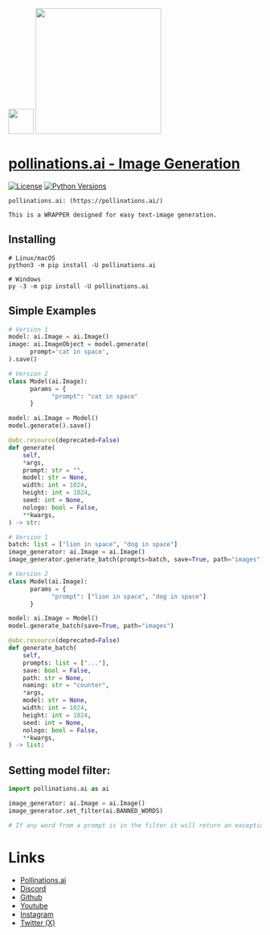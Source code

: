 <div id="header">
  <img src="https://i.ibb.co/p049Y5S/86964862.png" width="50"/>   <img src="https://i.ibb.co/r6JZ336/sketch1700556567238.png" width="250">
</div>

# [pollinations.ai - Image Generation](https://pypi.org/project/pollinations.ai)
[![License](https://img.shields.io/badge/license-MIT-blue.svg)](https://github.com/toolkitr/tkr/blob/main/LICENSE)
[![Python Versions](https://img.shields.io/badge/python-3.7%20|%203.8%20|%203.9%20|%203.10%20|%203.11%20|%203.12%20-blue)](https://www.python.org/downloads/)

```
pollinations.ai: (https://pollinations.ai/)

This is a WRAPPER designed for easy text-image generation.
```

## Installing
```shell
# Linux/macOS
python3 -m pip install -U pollinations.ai

# Windows
py -3 -m pip install -U pollinations.ai
```

## Simple Examples
```python
# Version 1
model: ai.Image = ai.Image()
image: ai.ImageObject = model.generate(
      prompt='cat in space',
).save()

# Version 2
class Model(ai.Image):
      params = {
            "prompt": "cat in space"
      }

model: ai.Image = Model()
model.generate().save()
```
```python
@abc.resource(deprecated=False)
def generate(
    self,
    *args,
    prompt: str = "",
    model: str = None,
    width: int = 1024,
    height: int = 1024,
    seed: int = None,
    nologo: bool = False,
    **kwargs,
) -> str:
```
```python
# Version 1
batch: list = ["lion in space", "dog in space"]
image_generator: ai.Image = ai.Image()
image_generator.generate_batch(prompts=batch, save=True, path="images")

# Version 2
class Model(ai.Image):
      params = {
            "prompt": ["lion in space", "dog in space"]
      }

model: ai.Image = Model()
model.generate_batch(save=True, path="images")
```
```python
@abc.resource(deprecated=False)
def generate_batch(
    self,
    prompts: list = ["..."],
    save: bool = False,
    path: str = None,
    naming: str = "counter",
    *args,
    model: str = None,
    width: int = 1024,
    height: int = 1024,
    seed: int = None,
    nologo: bool = False,
    **kwargs,
) -> list:
```

## Setting model filter:
```python
import pollinations.ai as ai

image_generator: ai.Image = ai.Image()
image_generator.set_filter(ai.BANNED_WORDS)

# If any word from a prompt is in the filter it will return an exception.
```


# Links
- [Pollinations.ai](https://pollinations.ai/)
- [Discord](https://discord.gg/8HqSRhJVxn)
- [Github](https://github.com/pollinations)
- [Youtube](https://www.youtube.com/channel/UCk4yKnLnYfyUmCCbDzOZOug)
- [Instagram](https://instagram.com/pollinations_ai)
- [Twitter (X)](https://twitter.com/pollinations_ai)
